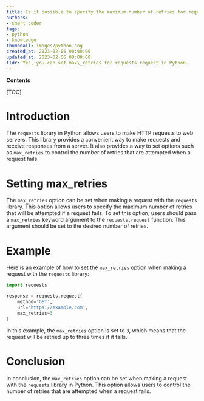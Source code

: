 ```yaml
---
title: Is it possible to specify the maximum number of retries for requests.request?
authors:
- smart_coder
tags:
- python
- knowledge
thumbnail: images/python.png
created_at: 2023-02-05 00:00:00
updated_at: 2023-02-05 00:00:00
tldr: Yes, you can set max\_retries for requests.request in Python.
---
```


**Contents**

[TOC]

# Introduction

The `requests` library in Python allows users to make HTTP requests to web servers. This library provides a convenient way to make requests and receive responses from a server. It also provides a way to set options such as `max_retries` to control the number of retries that are attempted when a request fails.

# Setting max_retries

The `max_retries` option can be set when making a request with the `requests` library. This option allows users to specify the maximum number of retries that will be attempted if a request fails. To set this option, users should pass a `max_retries` keyword argument to the `requests.request` function. This argument should be set to the desired number of retries.

# Example

Here is an example of how to set the `max_retries` option when making a request with the `requests` library:

```python
import requests

response = requests.request(
    method='GET',
    url='https://example.com',
    max_retries=3
)
```

In this example, the `max_retries` option is set to `3`, which means that the request will be retried up to three times if it fails.

# Conclusion

In conclusion, the `max_retries` option can be set when making a request with the `requests` library in Python. This option allows users to control the number of retries that are attempted when a request fails.
